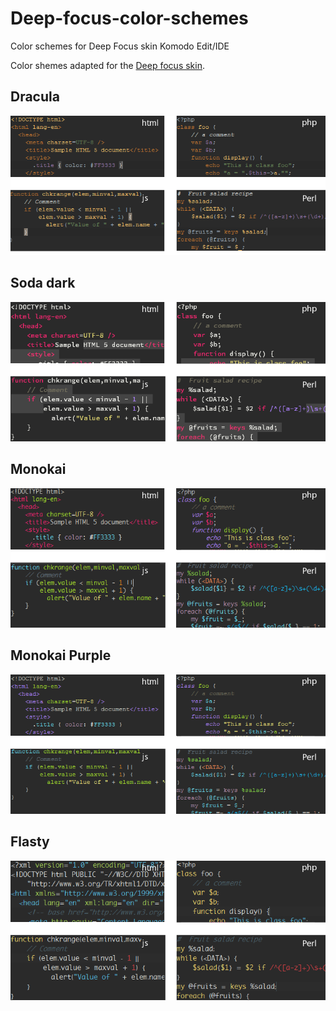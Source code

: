 # Deep-focus-color-schemes
Color schemes for Deep Focus skin Komodo Edit/IDE

Color shemes adapted for the [Deep focus skin](https://github.com/babobski/Deep-Focus-Skin).

## Dracula
<img src="dracula-screenshot.png" alt="Dracula">

## Soda dark
<img src="soda-dark-screenshot.png" alt="Soda Dark">

## Monokai
<img src="monokai-screenshot.png" alt="Monokai">

## Monokai Purple
<img src="monokai-purple-screenshot.png" alt="Monokai Purple">

## Flasty
<img src="flasty-screenshot.png" alt="Soda Dark">



